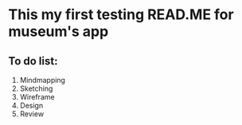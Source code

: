 # This my first testing READ.ME for museum's app
## To do list:
  1. Mindmapping
  1. Sketching
  1. Wireframe
  1. Design
  1. Review